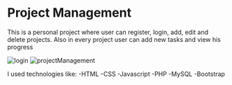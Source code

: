 # Project Management

This is a personal project where user can register, login, add, edit and delete projects. Also in every project user can add new tasks and view his progress

![login](https://user-images.githubusercontent.com/49765252/76172852-c9991500-6167-11ea-93dc-2eeb539a3fd4.JPG)
![projectManagement](https://user-images.githubusercontent.com/49765252/76172719-a6219a80-6166-11ea-9c28-c996cabd0eec.JPG)


I used technologies like:
-HTML
-CSS
-Javascript
-PHP
-MySQL
-Bootstrap
